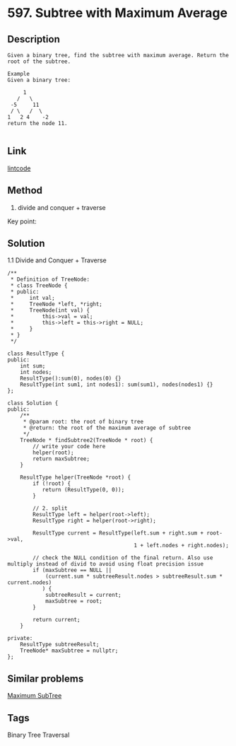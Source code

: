 # 597. Subtree with Maximum Average

## Description
~~~
Given a binary tree, find the subtree with maximum average. Return the root of the subtree.

Example
Given a binary tree:

     1
   /   \
 -5     11
 / \   /  \
1   2 4    -2 
return the node 11.


~~~

## Link
[lintcode](https://www.lintcode.com/problem/subtree-with-maximum-average)

## Method
1. divide and conquer + traverse

Key point:  

## Solution
1.1 Divide and Conquer + Traverse
~~~
/**
 * Definition of TreeNode:
 * class TreeNode {
 * public:
 *     int val;
 *     TreeNode *left, *right;
 *     TreeNode(int val) {
 *         this->val = val;
 *         this->left = this->right = NULL;
 *     }
 * }
 */

class ResultType {
public:    
    int sum;
    int nodes;
    ResultType():sum(0), nodes(0) {}
    ResultType(int sum1, int nodes1): sum(sum1), nodes(nodes1) {} 
};     

class Solution {
public:
    /**
     * @param root: the root of binary tree
     * @return: the root of the maximum average of subtree
     */
    TreeNode * findSubtree2(TreeNode * root) {
        // write your code here
        helper(root);
        return maxSubtree;
    }
    
    ResultType helper(TreeNode *root) {
        if (!root) {
           return (ResultType(0, 0)); 
        }
        
        // 2. split
        ResultType left = helper(root->left);
        ResultType right = helper(root->right);
        
        ResultType current = ResultType(left.sum + right.sum + root->val, 
                                        1 + left.nodes + right.nodes);
        
        // check the NULL condition of the final return. Also use multiply instead of divid to avoid using float precision issue 
        if (maxSubtree == NULL || 
            (current.sum * subtreeResult.nodes > subtreeResult.sum * current.nodes)
           ) {
            subtreeResult = current;
            maxSubtree = root;
        }
        
        return current;
    }

private:
    ResultType subtreeResult;
    TreeNode* maxSubtree = nullptr;
};
~~~

## Similar problems
[Maximum SubTree](https://www.lintcode.com/problem/maximum-subtree/)  

## Tags
Binary Tree Traversal
